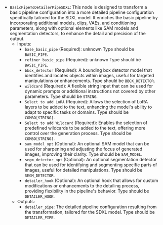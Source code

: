 - `BasicPipeToDetailerPipeSDXL`: This node is designed to transform a basic pipeline configuration into a more detailed pipeline configuration specifically tailored for the SDXL model. It enriches the basic pipeline by incorporating additional models, clips, VAEs, and conditioning parameters, along with optional elements like SAM models and segmentation detectors, to enhance the detail and precision of the output.
    - Inputs:
        - `base_basic_pipe` (Required): unknown Type should be `BASIC_PIPE`.
        - `refiner_basic_pipe` (Required): unknown Type should be `BASIC_PIPE`.
        - `bbox_detector` (Required): A bounding box detector model that identifies and locates objects within images, useful for targeted manipulations or enhancements. Type should be `BBOX_DETECTOR`.
        - `wildcard` (Required): A flexible string input that can be used for dynamic prompts or additional instructions not covered by other parameters. Type should be `STRING`.
        - `Select to add LoRA` (Required): Allows the selection of LoRA layers to be added to the text, enhancing the model's ability to adapt to specific tasks or domains. Type should be `COMBO[STRING]`.
        - `Select to add Wildcard` (Required): Enables the selection of predefined wildcards to be added to the text, offering more control over the generation process. Type should be `COMBO[STRING]`.
        - `sam_model_opt` (Optional): An optional SAM model that can be used for sharpening and adjusting the focus of generated images, improving their clarity. Type should be `SAM_MODEL`.
        - `segm_detector_opt` (Optional): An optional segmentation detector that can be used for identifying and segmenting specific parts of images, useful for detailed manipulations. Type should be `SEGM_DETECTOR`.
        - `detailer_hook` (Optional): An optional hook that allows for custom modifications or enhancements to the detailing process, providing flexibility in the pipeline's behavior. Type should be `DETAILER_HOOK`.
    - Outputs:
        - `detailer_pipe`: The detailed pipeline configuration resulting from the transformation, tailored for the SDXL model. Type should be `DETAILER_PIPE`.
